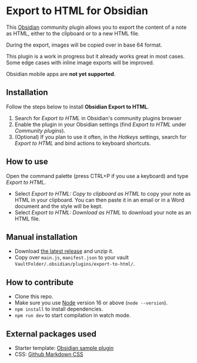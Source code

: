 # Export to HTML for Obsidian
This [Obsidian](https://obsidian.md) community plugin allows you to export the content of a note as HTML, either to the clipboard or to a new HTML file.

During the export, images will be copied over in base 64 format.

This plugin is a work in progress but it already works great in most cases. Some edge cases with inline image exports will be improved.

Obsidian mobile apps are **not yet supported**.

## Installation
Follow the steps below to install **Obsidian Export to HTML**.

1. Search for *Export to HTML* in Obsidian's community plugins browser
2. Enable the plugin in your Obsidian settings (find *Export to HTML* under *Community plugins*).
3. (Optional) If you plan to use it often, in the *Hotkeys* settings, search for *Export to HTML* and bind actions to keyboard shortcuts.

## How to use
Open the command palette (press <key>CTRL+P</key> if you use a keyboard) and type *Export to HTML*.

- Select *Export to HTML: Copy to clipboard as HTML* to copy your note as HTML in your clipboard. You can then paste it in an email or in a Word document and the style will be kept.
- Select *Export to HTML: Download as HTML* to download your note as an HTML file.

## Manual installation
- Download [the latest release](https://github.com/kalvn/obsidian-export-to-html/releases) and unzip it.
- Copy over `main.js`, `manifest.json` to your vault `VaultFolder/.obsidian/plugins/export-to-html/`.

## How to contribute
- Clone this repo.
- Make sure you use [Node](https://nodejs.org) version 16 or above (`node --version`).
- `npm install` to install dependencies.
- `npm run dev` to start compilation in watch mode.

## External packages used
- Starter template: [Obsidian sample plugin](https://github.com/obsidianmd/obsidian-sample-plugin)
- CSS: [Github Markdown CSS](https://github.com/sindresorhus/github-markdown-css)
